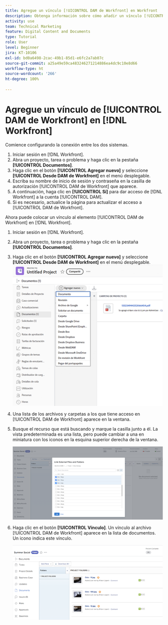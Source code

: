 ```yaml
---
title: Agregue un vínculo [!UICONTROL DAM de Workfront] en Workfront
description: Obtenga información sobre cómo añadir un vínculo [!UICONTROL DAM de Workfront] en Workfront para que pueda vincular [!UICONTROL DAM] al proyecto, la tarea o el problema en Workfront.
activity: use
team: Technical Marketing
feature: Digital Content and Documents
type: Tutorial
role: User
level: Beginner
jira: KT-10106
exl-id: bd0a6498-2cac-49b1-85d1-e6fc2a7ab07c
source-git-commit: a25a49e59ca483246271214886ea4dc9c10e8d66
workflow-type: ht
source-wordcount: '266'
ht-degree: 100%

---
```


# Agregue un vínculo de [!UICONTROL DAM de Workfront] en [!DNL Workfront]

Comience configurando la conexión entre los dos sistemas.

1. Iniciar sesión en [!DNL Workfront].
1. Abra un proyecto, tarea o problema y haga clic en la pestaña **[!UICONTROL Documentos]**.
1. Haga clic en el botón **[!UICONTROL Agregar nuevo]** y seleccione **[!UICONTROL Desde DAM de Workfront]** en el menú desplegable.
1. Escriba su nombre de inicio de sesión y contraseña en la casilla de autorización [!UICONTROL DAM de Workfront] que aparece.
1. A continuación, haga clic en **[!UICONTROL Sí]** para dar acceso de [!DNL Workfront] a la cuenta [!UICONTROL DAM].
1. Si es necesario, actualice la página para actualizar el acceso a [!UICONTROL DAM de Workfront].

Ahora puede colocar un vínculo al elemento [!UICONTROL DAM de Workfront] en [!DNL Workfront].

1. Iniciar sesión en [!DNL Workfront].
1. Abra un proyecto, tarea o problema y haga clic en la pestaña **[!UICONTROL Documentos]**.
1. Haga clic en el botón **[!UICONTROL Agregar nuevo]** y seleccione **[!UICONTROL Desde DAM de Workfront]** en el menú desplegable.
   ![Una imagen de la opción [!UICONTROL Desde DAM de Workfront] en el menú desplegable [!UICONTROL Agregar nuevo]](assets/01-contributor-from-workfront-dam.png)
1. Una lista de los archivos y carpetas a los que tiene acceso en [!UICONTROL DAM de Workfront] aparece en la ventana.

1. Busque el recurso que está buscando y marque la casilla junto a él. La vista predeterminada es una lista, pero puede cambiar a una en miniatura con los iconos en la esquina superior derecha de la ventana.

   ![Una imagen de recursos seleccionados en una ventana emergente](assets/02-contributor-select-files-in-dam.png)

1. Haga clic en el botón **[!UICONTROL Vínculo]**. Un vínculo al archivo [!UICONTROL DAM de Workfront] aparece en la lista de documentos. Un icono indica este vínculo.

   ![Una imagen de los vínculos a los archivos [!UICONTROL DAM de Workfront] que aparecen en la lista de documentos de [!DNL Workfront].](assets/03-contributor-linked-in-wf.png)
